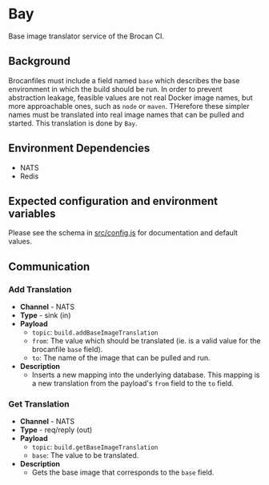# Bay

Base image translator service of the Brocan CI.

## Background

Brocanfiles must include a field named `base` which describes the base environment in which the build should be run. In order to prevent abstraction leakage, feasible values are not real Docker image names, but more approachable ones, such as `node` or `maven`. THerefore these simpler names must be translated into real image names that can be pulled and started. This translation is done by `Bay`.

## Environment Dependencies

  * NATS
  * Redis

## Expected configuration and environment variables

Please see the schema in [src/config.js](src/config.js) for documentation and default values.

## Communication

### Add Translation

  * **Channel** - NATS
  * **Type** - sink (in)
  * **Payload**
    * `topic`: `build.addBaseImageTranslation`
    * `from`: The value which should be translated (ie. is a valid value for the brocanfile `base` field).
    * `to`: The name of the image that can be pulled and run.
  * **Description**
    * Inserts a new mapping into the underlying database. This mapping is a new translation from the payload's `from` field to the `to` field.

### Get Translation

  * **Channel** - NATS
  * **Type** - req/reply (out)
  * **Payload**
    * `topic`: `build.getBaseImageTranslation`
    * `base`: The value to be translated.
  * **Description**
    * Gets the base image that corresponds to the `base` field.
